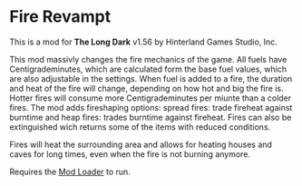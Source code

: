 # Fire Revampt


This is a mod for **The Long Dark** v1.56 by Hinterland Games Studio, Inc.


This mod massivly changes the fire mechanics of the game.
All fuels have Centigrademinutes, which are calculated form the base fuel values, which are also adjustable in the settings.
When fuel is added to a fire, the duration and heat of the fire will change, depending on how hot and big the fire is.
Hotter fires will consume more Centigrademinutes per miunte than a colder fires.
The mod adds fireshaping options: spread fires: trade fireheat against burntime and heap fires: trades burntime against fireheat.
Fires can also be extinguished wich returns some of the items with reduced conditions.

Fires will heat the surrounding area and allows for heating houses and caves for long times, even when the fire is not burning anymore.



Requires the [Mod Loader](https://github.com/zeobviouslyfakeacc/ModLoaderInstaller) to run.
